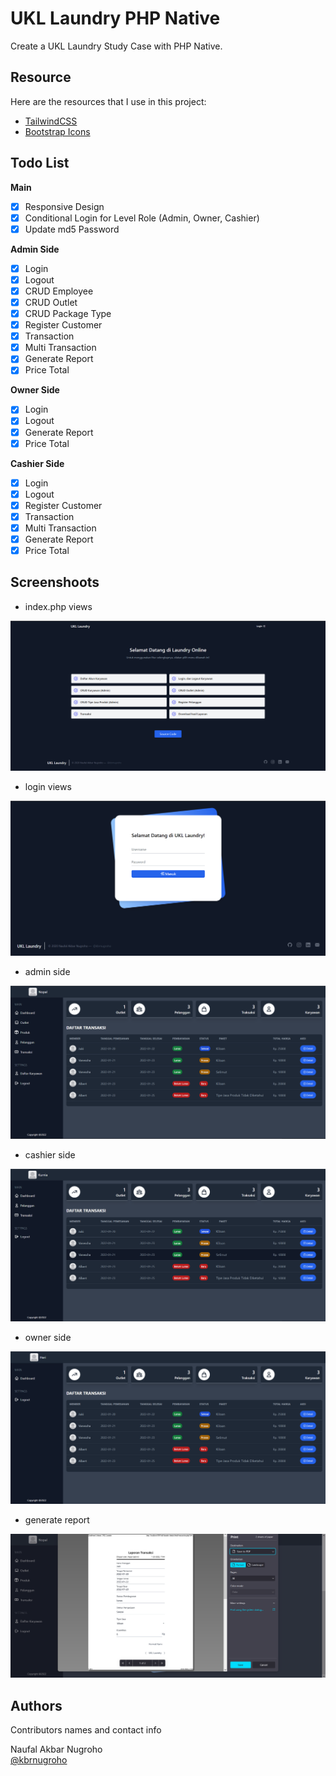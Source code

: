 # UKL Laundry PHP Native

Create a UKL Laundry Study Case with PHP Native.

## Resource

Here are the resources that I use in this project:

- [TailwindCSS](https://tailwindcss.com)
- [Bootstrap Icons](https://icons.getbootstrap.com)

## Todo List

**Main**

- [x] Responsive Design
- [x] Conditional Login for Level Role (Admin, Owner, Cashier)
- [x] Update md5 Password

**Admin Side**

- [x] Login 
- [x] Logout
- [x] CRUD Employee 
- [x] CRUD Outlet 
- [x] CRUD Package Type 
- [x] Register Customer 
- [x] Transaction
- [x] Multi Transaction
- [x] Generate Report
- [x] Price Total

**Owner Side**

- [x] Login 
- [x] Logout
- [x] Generate Report
- [x] Price Total

**Cashier Side**

- [x] Login 
- [x] Logout
- [x] Register Customer
- [x] Transaction
- [x] Multi Transaction
- [x] Generate Report
- [x] Price Total

## Screenshoots

- index.php views

![index.php](screenshoots/index.png)

- login views

![login.php](screenshoots/login.png)

- admin side

![admin side](screenshoots/admin.png)

- cashier side

![cashier side](screenshoots/cashier.png)

- owner side

![owner side](screenshoots/owner.png)

- generate report

![generate report](screenshoots/report.png)

## Authors

Contributors names and contact info

Naufal Akbar Nugroho  
[@kbrnugroho](https://instagram.com/kbrnugroho)
